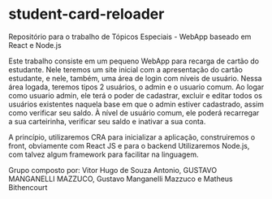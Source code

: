 # student-card-reloader
Repositório para o trabalho de Tópicos Especiais - WebApp baseado em React e Node.js

Este trabalho consiste em um pequeno WebApp para recarga de cartão do estudante. Nele teremos um site inicial com a apresentação do cartão estudante, e nele, também, uma área de login com níveis de usuário. Nessa área logada, teremos tipos 2 usuários, o admin e o usuario comum. Ao logar como usuario admin, ele terá o poder de cadastrar, excluir e editar todos os usuários existentes naquela base em que o admin estiver cadastrado, assim como verificar seu saldo. À nível de usuário comum, ele poderá recarregar a sua carteirinha, verificar seu saldo e inativar a sua conta. 

A princípio, utilizaremos CRA para inicializar a aplicação, construiremos o front, obviamente com React JS e para o backend Utilizaremos Node.js, com talvez algum framework para facilitar na linguagem. 

Grupo composto por: Vitor Hugo de Souza Antonio, GUSTAVO MANGANELLI MAZZUCO, Gustavo Manganelli Mazzuco e Matheus Bithencourt
